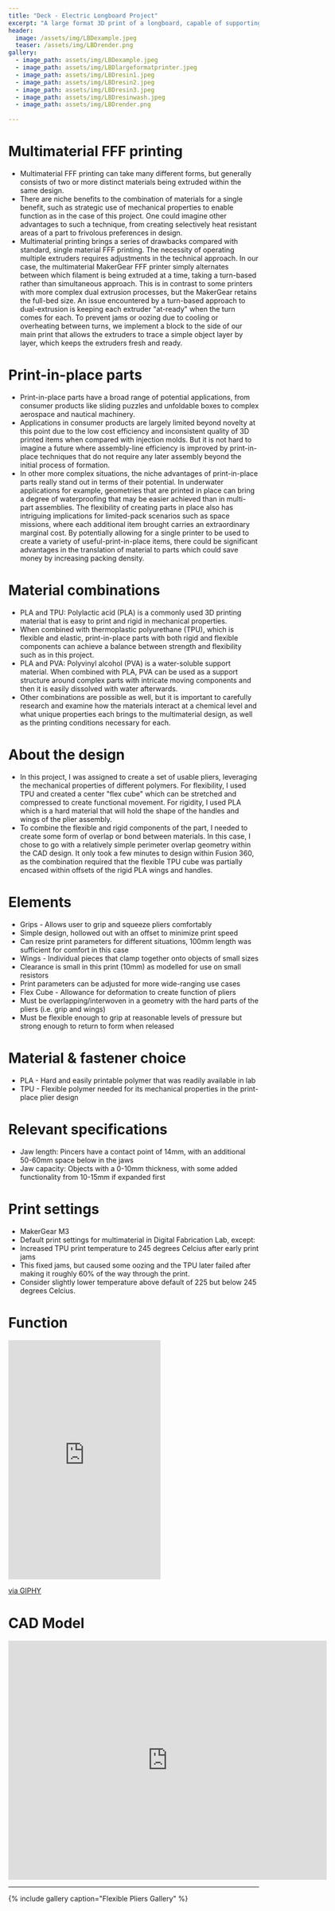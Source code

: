 ```yaml
---
title: "Deck - Electric Longboard Project"
excerpt: "A large format 3D print of a longboard, capable of supporting a human"
header:
  image: /assets/img/LBDexample.jpeg
  teaser: /assets/img/LBDrender.png
gallery:
  - image_path: assets/img/LBDexample.jpeg
  - image_path: assets/img/LBDlargeformatprinter.jpeg
  - image_path: assets/img/LBDresin1.jpeg
  - image_path: assets/img/LBDresin2.jpeg
  - image_path: assets/img/LBDresin3.jpeg
  - image_path: assets/img/LBDresinwash.jpeg
  - image_path: assets/img/LBDrender.png
   
---
```

# Multimaterial FFF printing
* Multimaterial FFF printing can take many different forms, but generally consists of two or more distinct materials being extruded within the same design.
* There are niche benefits to the combination of materials for a single benefit, such as strategic use of mechanical properties to enable function as in the case of this project. One could imagine other advantages to such a technique, from creating selectively heat resistant areas of a part to frivolous preferences in design.
* Multimaterial printing brings a series of drawbacks compared with standard, single material FFF printing. The necessity of operating multiple extruders requires adjustments in the technical approach. In our case, the multimaterial MakerGear FFF printer simply alternates between which filament is being extruded at a time, taking a turn-based rather than simultaneous approach. This is in contrast to some printers with more complex dual extrusion processes, but the MakerGear retains the full-bed size. An issue encountered by a turn-based approach to dual-extrusion is keeping each extruder "at-ready" when the turn comes for each. To prevent jams or oozing due to cooling or overheating between turns, we implement a block to the side of our main print that allows the extruders to trace a simple object layer by layer, which keeps the extruders fresh and ready.


# Print-in-place parts
*  Print-in-place parts have a broad range of potential applications, from consumer products like sliding puzzles and unfoldable boxes to complex aerospace and nautical machinery.
*  Applications in consumer products are largely limited beyond novelty at this point due to the low cost efficiency and inconsistent quality of 3D printed items when compared with injection molds. But it is not hard to imagine a future where assembly-line efficiency is improved by print-in-place techniques that do not require any later assembly beyond the initial process of formation.
*  In other more complex situations, the niche advantages of print-in-place parts really stand out in terms of their potential. In underwater applications for example, geometries that are printed in place can bring a degree of waterproofing that may be easier achieved than in multi-part assemblies. The flexibility of creating parts in place also has intriguing implications for limited-pack scenarios such as space missions, where each additional item brought carries an extraordinary marginal cost. By potentially allowing for a single printer to be used to create a variety of useful-print-in-place items, there could be significant advantages in the translation of material to parts which could save money by increasing packing density.

# Material combinations
*  PLA and TPU: Polylactic acid (PLA) is a commonly used 3D printing material that is easy to print and rigid in mechanical properties.
*  When combined with thermoplastic polyurethane (TPU), which is flexible and elastic, print-in-place parts with both rigid and flexible components can achieve a balance between strength and flexibility such as in this project.
*  PLA and PVA: Polyvinyl alcohol (PVA) is a water-soluble support material. When combined with PLA, PVA can be used as a support structure around complex parts with intricate moving components and then it is easily dissolved with water afterwards.
*  Other combinations are possible as well, but it is important to carefully research and examine how the materials interact at a chemical level and what unique properties each brings to the multimaterial design, as well as the printing conditions necessary for each.
  
# About the design
* In this project, I was assigned to create a set of usable pliers, leveraging the mechanical properties of different polymers. For flexibility, I used TPU and created a center "flex cube" which can be stretched and compressed to create functional movement. For rigidity, I used PLA which is a hard material that will hold the shape of the handles and wings of the plier assembly. 
* To combine the flexible and rigid components of the part, I needed to create some form of overlap or bond between materials. In this case, I chose to go with a relatively simple perimeter overlap geometry within the CAD design. It only took a few minutes to design within Fusion 360, as the combination required that the flexible TPU cube was partially encased within offsets of the rigid PLA wings and handles.
  
# Elements
* Grips - Allows user to grip and squeeze pliers comfortably
*   Simple design, hollowed out with an offset to minimize print speed
*   Can resize print parameters for different situations, 100mm length was sufficient for comfort in this case
* Wings - Individual pieces that clamp together onto objects of small sizes
*   Clearance is small in this print (10mm) as modelled for use on small resistors
*   Print parameters can be adjusted for more wide-ranging use cases
* Flex Cube - Allowance for deformation to create function of pliers
*   Must be overlapping/interwoven in a geometry with the hard parts of the pliers (i.e. grip and wings)
*   Must be flexible enough to grip at reasonable levels of pressure but strong enough to return to form when released

# Material & fastener choice
* PLA - Hard and easily printable polymer that was readily available in lab
* TPU - Flexible polymer needed for its mechanical properties in the print-place plier design

# Relevant specifications
* Jaw length: Pincers have a contact point of 14mm, with an additional 50-60mm space below in the jaws
* Jaw capacity: Objects with a 0-10mm thickness, with some added functionality from 10-15mm if expanded first

# Print settings
* MakerGear M3
* Default print settings for multimaterial in Digital Fabrication Lab, except:
* Increased TPU print temperature to 245 degrees Celcius after early print jams
* This fixed jams, but caused some oozing and the TPU later failed after making it roughly 60% of the way through the print.
* Consider slightly lower temperature above default of 225 but below 245 degrees Celcius.

# Function
<iframe src="https://giphy.com/embed/Jn1T8XDztY06TFs7zW" width="306" height="480" frameBorder="0" class="giphy-embed" allowFullScreen></iframe><p><a href="https://giphy.com/gifs/Jn1T8XDztY06TFs7zW">via GIPHY</a></p>

# CAD Model
<iframe src="https://vanderbilt643.autodesk360.com/shares/public/SH512d4QTec90decfa6e7d8bfddda576bb10?mode=embed" width="640" height="480" allowfullscreen="true" webkitallowfullscreen="true" mozallowfullscreen="true"  frameborder="0"></iframe>

---

{% include gallery caption="Flexible Pliers Gallery" %}

